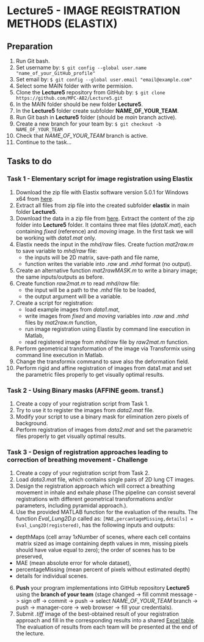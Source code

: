 # Lecture5 - IMAGE REGISTRATION METHODS (ELASTIX)

## Preparation

1. Run Git bash.
2. Set username by: `$ git config --global user.name "name_of_your_GitHub_profile"`
3. Set email by: `$ git config --global user.email "email@example.com"`
4. Select some MAIN folder with write permision.
5. Clone the **Lecture5** repository from GitHub by: `$ git clone https://github.com/MPC-AB2/Lecture5.git`
6. In the MAIN folder should be new folder **Lecture5**.
7. In the **Lecture5** folder create subfolder **NAME_OF_YOUR_TEAM**.
8. Run Git bash in **Lecture5** folder (should be *main* branch active).
9. Create a new branch for your team by: `$ git checkout -b NAME_OF_YOUR_TEAM`
10. Check that  *NAME_OF_YOUR_TEAM* branch is active.
11. Continue to the task...

## Tasks to do

### Task 1 - Elementary script for image registration using Elastix
1. Download the zip file with Elastix software version 5.0.1 for Windows x64 from [here](https://github.com/SuperElastix/elastix/releases).
2. Extract all files from zip file into the created subfolder **elastix** in main folder **Lecture5**.
3. Download the data in a zip file from [here](https://www.vut.cz/www_base/vutdisk.php?i=286020a49b). Extract the content of the zip folder into **Lecture5** folder. It contains three mat files (*dataX.mat*), each containing *fixed* (reference) and *moving* image. In the first task we will be working with *data1.mat* only.
4. Elastix needs the input in the *mhd/raw* files. Create fuction *mat2raw.m* to save variable to *mhd/raw* file:
   * the inputs will be 2D matrix, save-path and file name,
   * function writes the variable into *.raw* and *.mhd* format (no output).
5. Create an alternative function *mat2rawMASK.m* to write a binary image; the same inputs/outputs as before.
6. Create function *raw2mat.m* to read *mhd/raw* file:
   * the input will be a path to the *.mhd* file to be loaded,
   * the output argument will be a variable.
7. Create a script for registration:
   * load example images from *data1.mat*,
   * write images from *fixed* and *moving* variables into *.raw* and *.mhd* files by *mat2raw.m* function,
   * run image registration using Elastix by command line execution in Matlab,
   * read registered image from *mhd/raw* file by *raw2mat.m* function.
9. Perform geometrical transformation of the image via Transformix using command line execution in Matlab.
10. Change the transformix command to save also the deformation field.
11. Perform rigid and affine registration of images from data1.mat and set the parametric files properly to get visually optimal results.

### Task 2 - Using Binary masks (AFFINE geom. transf.)
1. Create a copy of your registration script from Task 1.
2. Try to use it to register the images from *data2.mat* file.
3. Modify your script to use a binary mask for elimination zero pixels of background.
4. Perform registration of images from *data2.mat* and set the parametric files properly to get visually optimal results.

### Task 3 - Design of registration approaches leading to correction of breathing movement - Challenge
1. Create a copy of your registration script from Task 2.
2. Load *data3.mat* file, which contains single pairs of 2D lung CT images.
3. Design the registration approach which will correct a breathing movement in inhale and exhale phase (The pipeline can consist several registrations with different geometrical transformations and/or parameters, including pyramidal approach.).
12. Use the provided MATLAB function for the evaluation of the results. The function *Eval_Lung2D.p* called as:
`[MAE,percantageMissing,details] = Eval_Lung2D(registered)`,
has the following inputs and outputs:
  * depthMaps (cell array 1xNumber of scenes, where each cell contains matrix sized as image containing depth values in mm, missing pixels should have value equal to zero); the order of scenes has to be preserved,
  * MAE (mean absolute error for whole dataset),
  * percentageMissing (mean percent of pixels without estimated depth)
  * details for individual scenes.
6. **Push** your program implementations into GitHub repository **Lecture5** using the **branch of your team** (stage changed -> fill commit message -> sign off -> commit -> push -> select *NAME_OF_YOUR_TEAM* branch -> push -> manager-core -> web browser -> fill your credentials).
8. Submit *.tiff* image of the best-obtained result of your registration approach and fill in the corresponding results into a shared [Excel table](https://docs.google.com/spreadsheets/d/1ZLWh8O1HYGq7U62asCGflhpPCPrQu6ll/edit?usp=sharing&ouid=112211468254352441667&rtpof=true&sd=true). The evaluation of results from each team will be presented at the end of the lecture.
